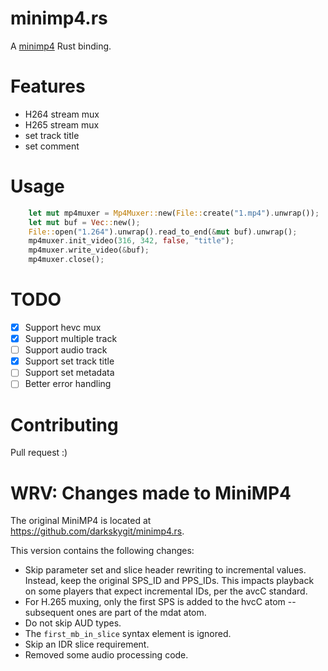 # minimp4.rs

A [minimp4](https://github.com/lieff/minimp4) Rust binding.

# Features

- H264 stream mux
- H265 stream mux
- set track title
- set comment

# Usage

``` rust
    let mut mp4muxer = Mp4Muxer::new(File::create("1.mp4").unwrap());
    let mut buf = Vec::new();
    File::open("1.264").unwrap().read_to_end(&mut buf).unwrap();
    mp4muxer.init_video(316, 342, false, "title");
    mp4muxer.write_video(&buf);
    mp4muxer.close();
```

# TODO

- [x] Support hevc mux
- [x] Support multiple track
- [ ] Support audio track
- [x] Support set track title
- [ ] Support set metadata
- [ ] Better error handling

# Contributing

Pull request :)

# WRV: Changes made to MiniMP4

The original MiniMP4 is located at https://github.com/darkskygit/minimp4.rs. 

This version contains the following changes:
- Skip parameter set and slice header rewriting to incremental values. Instead, keep the original SPS_ID and PPS_IDs. This impacts playback on some players that expect incremental IDs, per the avcC standard.
- For H.265 muxing, only the first SPS is added to the hvcC atom -- subsequent ones are part of the mdat atom.
- Do not skip AUD types.
- The `first_mb_in_slice` syntax element is ignored.
- Skip an IDR slice requirement.
- Removed some audio processing code. 